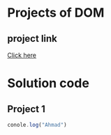 # Projects of DOM

## project link

[Click here](https://stackblitz.com/edit/dom-project-chaiaurcode?file=index.html)

# Solution code

## Project 1

```javascript
conole.log("Ahmad")

```
